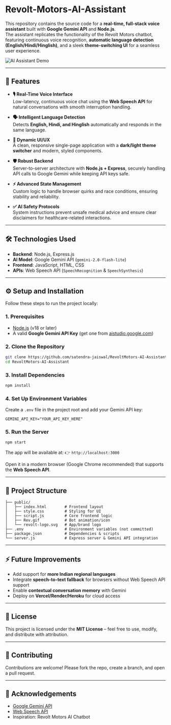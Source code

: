 # Revolt-Motors-AI-Assistant

This repository contains the source code for a **real-time, full-stack voice assistant** built with **Google Gemini API** and **Node.js**.  
The assistant replicates the functionality of the Revolt Motors chatbot, featuring continuous voice recognition, **automatic language detection (English/Hindi/Hinglish)**, and a sleek **theme-switching UI** for a seamless user experience.

![AI Assistant Demo](https://live.revoltmotors.com/images/Rev.gif)

---

## 🚀 Features

- **🎙 Real-Time Voice Interface**  
  Low-latency, continuous voice chat using the **Web Speech API** for natural conversations with smooth interruption handling.  

- **🗣 Intelligent Language Detection**  
  Detects **English, Hindi, and Hinglish** automatically and responds in the same language.  

- **🎨 Dynamic UI/UX**  
  A clean, responsive single-page application with a **dark/light theme switcher** and modern, styled components.  

- **🛡 Robust Backend**  
  Server-to-server architecture with **Node.js + Express**, securely handling API calls to Google Gemini while keeping API keys safe.  

- **⚡ Advanced State Management**  
  Custom logic to handle browser quirks and race conditions, ensuring stability and reliability.  

- **✅ AI Safety Protocols**  
  System instructions prevent unsafe medical advice and ensure clear disclaimers for healthcare-related interactions.  

---

## 🛠️ Technologies Used

- **Backend**: Node.js, Express.js  
- **AI Model**: Google Gemini API (`gemini-2.0-flash-lite`)  
- **Frontend**: JavaScript, HTML, CSS  
- **APIs**: Web Speech API (`SpeechRecognition` & `SpeechSynthesis`)  

---

## ⚙️ Setup and Installation

Follow these steps to run the project locally:

### 1. Prerequisites
- [Node.js](https://nodejs.org/) (v18 or later)  
- A valid **Google Gemini API Key** (get one from [aistudio.google.com](https://aistudio.google.com))  

### 2. Clone the Repository
```bash
git clone https://github.com/satendra-jaiswal/RevoltMotors-AI-Assistant.git
cd RevoltMotors-AI-Assistant
```

### 3. Install Dependencies

```bash
npm install
```

### 4. Set Up Environment Variables

Create a `.env` file in the project root and add your Gemini API key:

```
GEMINI_API_KEY="YOUR_API_KEY_HERE"
```

### 5. Run the Server

```bash
npm start
```

The app will be available at:
👉 `http://localhost:3000`

Open it in a modern browser (Google Chrome recommended) that supports the **Web Speech API**.

---

## 📂 Project Structure

```
├── public/
│   ├── index.html        # Frontend layout
│   ├── style.css         # Styling for UI
│   ├── script.js         # Core frontend logic
│   ├── Rev.gif           # Bot animation/icon
│   └── revolt-logo.svg   # App/brand logo
├── .env                  # Environment variables (not committed)
├── package.json          # Dependencies & scripts
└── server.js             # Express server & Gemini API integration
```

---

## ⚡ Future Improvements

* Add support for **more Indian regional languages**
* Integrate **speech-to-text fallback** for browsers without Web Speech API support
* Enable **contextual conversation memory** with Gemini
* Deploy on **Vercel/Render/Heroku** for cloud access

---

## 📝 License

This project is licensed under the **MIT License** – feel free to use, modify, and distribute with attribution.

---

## 🤝 Contributing

Contributions are welcome! Please fork the repo, create a branch, and open a pull request.

---

## 🙌 Acknowledgements

* [Google Gemini API](https://aistudio.google.com)
* [Web Speech API](https://developer.mozilla.org/en-US/docs/Web/API/Web_Speech_API)
* Inspiration: Revolt Motors AI Chatbot


